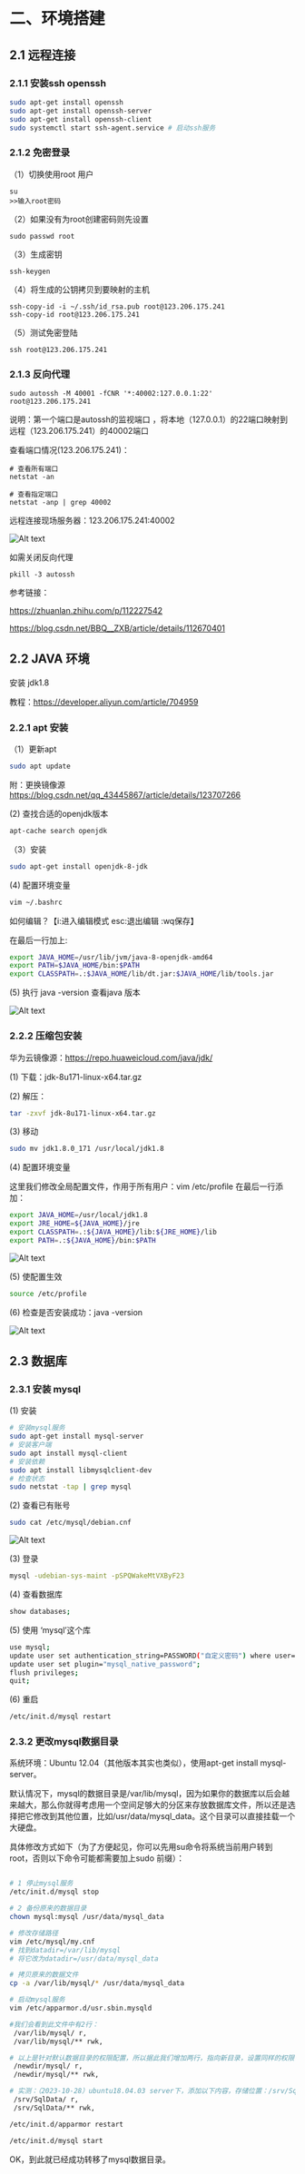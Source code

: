 # 二、环境搭建

## 2.1 远程连接

### 2.1.1 安装ssh openssh

```sh
sudo apt-get install openssh
sudo apt-get install openssh-server
sudo apt-get install openssh-client
sudo systemctl start ssh-agent.service # 启动ssh服务
```
### 2.1.2 免密登录

（1）切换使用root 用户
```
su 
>>输入root密码
```

（2）如果没有为root创建密码则先设置
```
sudo passwd root 
```

（3）生成密钥
```
ssh-keygen
```

（4）将生成的公钥拷贝到要映射的主机
```
ssh-copy-id -i ~/.ssh/id_rsa.pub root@123.206.175.241
ssh-copy-id root@123.206.175.241
```

（5）测试免密登陆
```
ssh root@123.206.175.241
```

### 2.1.3 反向代理
```
sudo autossh -M 40001 -fCNR '*:40002:127.0.0.1:22' root@123.206.175.241
```

说明：第一个端口是autossh的监视端口 ，将本地（127.0.0.1）的22端口映射到远程（123.206.175.241）的40002端口

查看端口情况(123.206.175.241)：
```
# 查看所有端口
netstat -an

# 查看指定端口
netstat -anp | grep 40002
```

远程连接现场服务器：123.206.175.241:40002

![Alt text](./img/ssh-xshell.png)


如需关闭反向代理
```
pkill -3 autossh
```

参考链接：

<https://zhuanlan.zhihu.com/p/112227542>

<https://blog.csdn.net/BBQ__ZXB/article/details/112670401>


## 2.2 JAVA 环境

安装 jdk1.8

教程：<https://developer.aliyun.com/article/704959>

### 2.2.1 apt 安装

（1）更新apt
```sh
sudo apt update
```

附：更换镜像源
<https://blog.csdn.net/qq_43445867/article/details/123707266>


(2) 查找合适的openjdk版本
```sh
apt-cache search openjdk
```

（3）安装
```sh
sudo apt-get install openjdk-8-jdk
```

(4) 配置环境变量
```sh
vim ~/.bashrc
```

如何编辑？【i:进入编辑模式 esc:退出编辑 :wq保存】

在最后一行加上:
```sh
export JAVA_HOME=/usr/lib/jvm/java-8-openjdk-amd64
export PATH=$JAVA_HOME/bin:$PATH
export CLASSPATH=.:$JAVA_HOME/lib/dt.jar:$JAVA_HOME/lib/tools.jar
```

(5) 执行 java -version 查看java 版本

![Alt text](./img/java_v.png)


### 2.2.2 压缩包安装

华为云镜像源：<https://repo.huaweicloud.com/java/jdk/>

(1) 下载：jdk-8u171-linux-x64.tar.gz

(2) 解压：
```sh
tar -zxvf jdk-8u171-linux-x64.tar.gz
```

(3) 移动
```sh
sudo mv jdk1.8.0_171 /usr/local/jdk1.8
```

(4) 配置环境变量

这里我们修改全局配置文件，作用于所有用户：vim /etc/profile  在最后一行添加：

```sh
export JAVA_HOME=/usr/local/jdk1.8
export JRE_HOME=${JAVA_HOME}/jre
export CLASSPATH=.:${JAVA_HOME}/lib:${JRE_HOME}/lib
export PATH=.:${JAVA_HOME}/bin:$PATH
```
![Alt text](./img/jdk1.8.png)

(5) 使配置生效
```sh
source /etc/profile
```

(6) 检查是否安装成功：java -version

![Alt text](./img/java_v.png)



## 2.3 数据库

### 2.3.1 安装 mysql

(1) 安装

```sh
# 安装mysql服务
sudo apt-get install mysql-server
# 安装客户端
sudo apt install mysql-client
# 安装依赖
sudo apt install libmysqlclient-dev
# 检查状态
sudo netstat -tap | grep mysql
```

(2) 查看已有账号
```sh
sudo cat /etc/mysql/debian.cnf
```

![Alt text](./img/mysql.png)

(3) 登录
```sh   
mysql -udebian-sys-maint -pSPQWakeMtVXByF23
```

(4) 查看数据库
```sh
show databases;
```

(5) 使用 ‘mysql’这个库
```sh
use mysql;
update user set authentication_string=PASSWORD("自定义密码") where user='root';
update user set plugin="mysql_native_password";
flush privileges;
quit;
```

(6) 重启
```sh
/etc/init.d/mysql restart
```

### 2.3.2 更改mysql数据目录

系统环境：Ubuntu 12.04（其他版本其实也类似），使用apt-get install mysql-server。

默认情况下，mysql的数据目录是/var/lib/mysql，因为如果你的数据库以后会越来越大，那么你就得考虑用一个空间足够大的分区来存放数据库文件，所以还是选择把它修改到其他位置，比如/usr/data/mysql_data。这个目录可以直接挂载一个大硬盘。

具体修改方式如下（为了方便起见，你可以先用su命令将系统当前用户转到root，否则以下命令可能都需要加上sudo 前缀）：
```sh

# 1 停止mysql服务
/etc/init.d/mysql stop

# 2 备份原来的数据目录
chown mysql:mysql /usr/data/mysql_data

# 修改存储路径
vim /etc/mysql/my.cnf
# 找到datadir=/var/lib/mysql
# 将它改为datadir=/usr/data/mysql_data

# 拷贝原来的数据文件
cp -a /var/lib/mysql/* /usr/data/mysql_data

# 启动mysql服务
vim /etc/apparmor.d/usr.sbin.mysqld

#我们会看到此文件中有2行：
 /var/lib/mysql/ r,
 /var/lib/mysql/** rwk,

# 以上是针对默认数据目录的权限配置，所以据此我们增加两行，指向新目录，设置同样的权限：
 /newdir/mysql/ r,
 /newdir/mysql/** rwk,

# 实测：（2023-10-28）ubuntu18.04.03 server下，添加以下内容，存储位置：/srv/SqlData/
 /srv/SqlData/ r,
 /srv/SqlData/** rwk,

/etc/init.d/apparmor restart

/etc/init.d/mysql start

```

OK，到此就已经成功转移了mysql数据目录。

